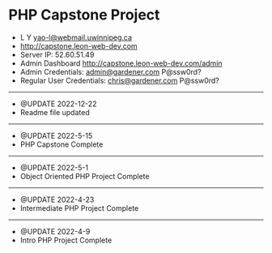 # PHP Capstone Project

- L Y <yao-l@webmail.uwinnipeg.ca>
- <http://capstone.leon-web-dev.com>
- Server IP: 52.60.51.49
- Admin Dashboard <http://capstone.leon-web-dev.com/admin>
- Admin Credentials: admin@gardener.com  P@ssw0rd?
- Regular User Credentials: chris@gardener.com  P@ssw0rd?

---

- @UPDATE 2022-12-22
- Readme file updated

---

- @UPDATE 2022-5-15
- PHP Capstone Complete

---

- @UPDATE 2022-5-1
- Object Oriented PHP Project Complete

---

- @UPDATE 2022-4-23
- Intermediate PHP Project Complete

---

- @UPDATE 2022-4-9
- Intro PHP Project Complete